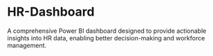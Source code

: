 # HR-Dashboard
A comprehensive Power BI dashboard designed to provide actionable insights into HR data, enabling better decision-making and workforce management.
